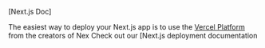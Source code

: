 

[Next.js Doc] 
  
The easiest way to deploy your Next.js app is to use the [Vercel Platform](https://vercel.com/new?utm_medium=default-template&filter=next.js&utm_source=create-next-app&ut_campaign=reate-next-apprade) from the creators of Nex
Check out our [Next.js deployment documentation
